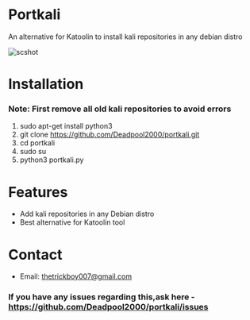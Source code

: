 # Portkali
An alternative for Katoolin to install kali repositories in any debian distro

![scshot](https://user-images.githubusercontent.com/32305505/55868808-d6516980-5ba2-11e9-8abe-f66fce5ba93f.png)


# Installation
### Note: First remove all old kali repositories to avoid errors
1) sudo apt-get install python3
2) git clone https://github.com/Deadpool2000/portkali.git
3) cd portkali
4) sudo su
5) python3 portkali.py

# Features
- Add kali repositories in any Debian distro
- Best alternative for Katoolin tool

# Contact
- Email: thetrickboy007@gmail.com

### If you have any issues regarding this,ask here - https://github.com/Deadpool2000/portkali/issues
